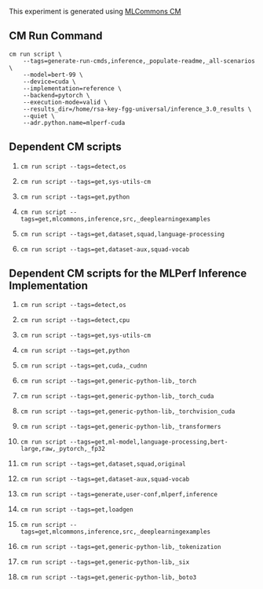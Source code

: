 This experiment is generated using [MLCommons CM](https://github.com/mlcommons/ck)
## CM Run Command
```
cm run script \
	--tags=generate-run-cmds,inference,_populate-readme,_all-scenarios \
	--model=bert-99 \
	--device=cuda \
	--implementation=reference \
	--backend=pytorch \
	--execution-mode=valid \
	--results_dir=/home/rsa-key-fgg-universal/inference_3.0_results \
	--quiet \
	--adr.python.name=mlperf-cuda
```
## Dependent CM scripts 


1.  `cm run script --tags=detect,os`


2.  `cm run script --tags=get,sys-utils-cm`


3.  `cm run script --tags=get,python`


4.  `cm run script --tags=get,mlcommons,inference,src,_deeplearningexamples`


5.  `cm run script --tags=get,dataset,squad,language-processing`


6.  `cm run script --tags=get,dataset-aux,squad-vocab`

## Dependent CM scripts for the MLPerf Inference Implementation


1. `cm run script --tags=detect,os`


2. `cm run script --tags=detect,cpu`


3. `cm run script --tags=get,sys-utils-cm`


4. `cm run script --tags=get,python`


5. `cm run script --tags=get,cuda,_cudnn`


6. `cm run script --tags=get,generic-python-lib,_torch`


7. `cm run script --tags=get,generic-python-lib,_torch_cuda`


8. `cm run script --tags=get,generic-python-lib,_torchvision_cuda`


9. `cm run script --tags=get,generic-python-lib,_transformers`


10. `cm run script --tags=get,ml-model,language-processing,bert-large,raw,_pytorch,_fp32`


11. `cm run script --tags=get,dataset,squad,original`


12. `cm run script --tags=get,dataset-aux,squad-vocab`


13. `cm run script --tags=generate,user-conf,mlperf,inference`


14. `cm run script --tags=get,loadgen`


15. `cm run script --tags=get,mlcommons,inference,src,_deeplearningexamples`


16. `cm run script --tags=get,generic-python-lib,_tokenization`


17. `cm run script --tags=get,generic-python-lib,_six`


18. `cm run script --tags=get,generic-python-lib,_boto3`
